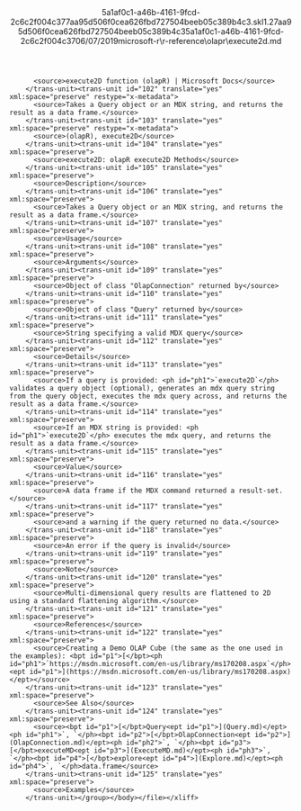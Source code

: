 <?xml version="1.0"?><xliff version="1.2" xmlns="urn:oasis:names:tc:xliff:document:1.2" xmlns:xsi="http://www.w3.org/2001/XMLSchema-instance" xsi:schemaLocation="urn:oasis:names:tc:xliff:document:1.2 xliff-core-1.2-transitional.xsd"><file datatype="xml" original="execute2d.md" source-language="en-US" target-language="en-US"><header><tool tool-id="mdxliff" tool-name="mdxliff" tool-version="1.0-4e81c41" tool-company="Microsoft" /><xliffext:skl_file_name xmlns:xliffext="urn:microsoft:content:schema:xliffextensions">5a1af0c1-a46b-4161-9fcd-2c6c2f004c377aa95d506f0cea626fbd727504beeb05c389b4c3.skl</xliffext:skl_file_name><xliffext:version xmlns:xliffext="urn:microsoft:content:schema:xliffextensions">1.2</xliffext:version><xliffext:ms.openlocfilehash xmlns:xliffext="urn:microsoft:content:schema:xliffextensions">7aa95d506f0cea626fbd727504beeb05c389b4c3</xliffext:ms.openlocfilehash><xliffext:ms.sourcegitcommit xmlns:xliffext="urn:microsoft:content:schema:xliffextensions">5a1af0c1-a46b-4161-9fcd-2c6c2f004c37</xliffext:ms.sourcegitcommit><xliffext:ms.lasthandoff xmlns:xliffext="urn:microsoft:content:schema:xliffextensions">06/07/2019</xliffext:ms.lasthandoff><xliffext:ms.openlocfilepath xmlns:xliffext="urn:microsoft:content:schema:xliffextensions">microsoft-r\r-reference\olapr\execute2d.md</xliffext:ms.openlocfilepath></header><body><group id="content" extype="content"><trans-unit id="101" translate="yes" xml:space="preserve" restype="x-metadata">
          <source>execute2D function (olapR) | Microsoft Docs</source>
        </trans-unit><trans-unit id="102" translate="yes" xml:space="preserve" restype="x-metadata">
          <source>Takes a Query object or an MDX string, and returns the result as a data frame.</source>
        </trans-unit><trans-unit id="103" translate="yes" xml:space="preserve" restype="x-metadata">
          <source>(olapR), execute2D</source>
        </trans-unit><trans-unit id="104" translate="yes" xml:space="preserve">
          <source>execute2D: olapR execute2D Methods</source>
        </trans-unit><trans-unit id="105" translate="yes" xml:space="preserve">
          <source>Description</source>
        </trans-unit><trans-unit id="106" translate="yes" xml:space="preserve">
          <source>Takes a Query object or an MDX string, and returns the result as a data frame.</source>
        </trans-unit><trans-unit id="107" translate="yes" xml:space="preserve">
          <source>Usage</source>
        </trans-unit><trans-unit id="108" translate="yes" xml:space="preserve">
          <source>Arguments</source>
        </trans-unit><trans-unit id="109" translate="yes" xml:space="preserve">
          <source>Object of class "OlapConnection" returned by</source>
        </trans-unit><trans-unit id="110" translate="yes" xml:space="preserve">
          <source>Object of class "Query" returned by</source>
        </trans-unit><trans-unit id="111" translate="yes" xml:space="preserve">
          <source>String specifying a valid MDX query</source>
        </trans-unit><trans-unit id="112" translate="yes" xml:space="preserve">
          <source>Details</source>
        </trans-unit><trans-unit id="113" translate="yes" xml:space="preserve">
          <source>If a query is provided: <ph id="ph1">`execute2D`</ph> validates a query object (optional), generates an mdx query string from the query object, executes the mdx query across, and returns the result as a data frame.</source>
        </trans-unit><trans-unit id="114" translate="yes" xml:space="preserve">
          <source>If an MDX string is provided: <ph id="ph1">`execute2D`</ph> executes the mdx query, and returns the result as a data frame.</source>
        </trans-unit><trans-unit id="115" translate="yes" xml:space="preserve">
          <source>Value</source>
        </trans-unit><trans-unit id="116" translate="yes" xml:space="preserve">
          <source>A data frame if the MDX command returned a result-set.</source>
        </trans-unit><trans-unit id="117" translate="yes" xml:space="preserve">
          <source>and a warning if the query returned no data.</source>
        </trans-unit><trans-unit id="118" translate="yes" xml:space="preserve">
          <source>An error if the query is invalid</source>
        </trans-unit><trans-unit id="119" translate="yes" xml:space="preserve">
          <source>Note</source>
        </trans-unit><trans-unit id="120" translate="yes" xml:space="preserve">
          <source>Multi-dimensional query results are flattened to 2D using a standard flattening algorithm.</source>
        </trans-unit><trans-unit id="121" translate="yes" xml:space="preserve">
          <source>References</source>
        </trans-unit><trans-unit id="122" translate="yes" xml:space="preserve">
          <source>Creating a Demo OLAP Cube (the same as the one used in the examples): <bpt id="p1">[</bpt><ph id="ph1">`https://msdn.microsoft.com/en-us/library/ms170208.aspx`</ph><ept id="p1">](https://msdn.microsoft.com/en-us/library/ms170208.aspx)</ept></source>
        </trans-unit><trans-unit id="123" translate="yes" xml:space="preserve">
          <source>See Also</source>
        </trans-unit><trans-unit id="124" translate="yes" xml:space="preserve">
          <source><bpt id="p1">[</bpt>Query<ept id="p1">](Query.md)</ept><ph id="ph1">`, `</ph><bpt id="p2">[</bpt>OlapConnection<ept id="p2">](OlapConnection.md)</ept><ph id="ph2">`, `</ph><bpt id="p3">[</bpt>executeMD<ept id="p3">](ExecuteMD.md)</ept><ph id="ph3">`, `</ph><bpt id="p4">[</bpt>explore<ept id="p4">](Explore.md)</ept><ph id="ph4">`, `</ph>data.frame</source>
        </trans-unit><trans-unit id="125" translate="yes" xml:space="preserve">
          <source>Examples</source>
        </trans-unit></group></body></file></xliff>